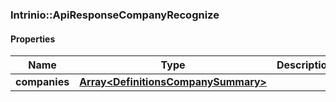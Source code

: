 

[//]: # (CLASS:Intrinio::ApiResponseCompanyRecognize)

[//]: # (KIND:object)

### Intrinio::ApiResponseCompanyRecognize

#### Properties

[//]: # (START_DEFINITION)

Name | Type | Description
------------ | ------------- | -------------
**companies** | [**Array&lt;DefinitionsCompanySummary&gt;**](DefinitionsCompanySummary.md) |  &nbsp;

[//]: # (END_DEFINITION)


[//]: # (CONTAINED_CLASS:Intrinio::DefinitionsCompanySummary)



